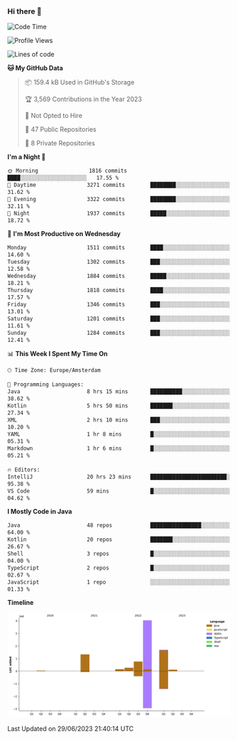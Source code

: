 ### Hi there 👋


<!--START_SECTION:waka-->
![Code Time](http://img.shields.io/badge/Code%20Time-3%2C291%20hrs%2018%20mins-blue)

![Profile Views](http://img.shields.io/badge/Profile%20Views-109-blue)

![Lines of code](https://img.shields.io/badge/From%20Hello%20World%20I%27ve%20Written-8.3%20million%20lines%20of%20code-blue)

**🐱 My GitHub Data** 

> 📦 159.4 kB Used in GitHub's Storage 
 > 
> 🏆 3,569 Contributions in the Year 2023
 > 
> 🚫 Not Opted to Hire
 > 
> 📜 47 Public Repositories 
 > 
> 🔑 8 Private Repositories 
 > 
**I'm a Night 🦉** 

```text
🌞 Morning                1816 commits        ████░░░░░░░░░░░░░░░░░░░░░   17.55 % 
🌆 Daytime                3271 commits        ████████░░░░░░░░░░░░░░░░░   31.62 % 
🌃 Evening                3322 commits        ████████░░░░░░░░░░░░░░░░░   32.11 % 
🌙 Night                  1937 commits        █████░░░░░░░░░░░░░░░░░░░░   18.72 % 
```
📅 **I'm Most Productive on Wednesday** 

```text
Monday                   1511 commits        ████░░░░░░░░░░░░░░░░░░░░░   14.60 % 
Tuesday                  1302 commits        ███░░░░░░░░░░░░░░░░░░░░░░   12.58 % 
Wednesday                1884 commits        █████░░░░░░░░░░░░░░░░░░░░   18.21 % 
Thursday                 1818 commits        ████░░░░░░░░░░░░░░░░░░░░░   17.57 % 
Friday                   1346 commits        ███░░░░░░░░░░░░░░░░░░░░░░   13.01 % 
Saturday                 1201 commits        ███░░░░░░░░░░░░░░░░░░░░░░   11.61 % 
Sunday                   1284 commits        ███░░░░░░░░░░░░░░░░░░░░░░   12.41 % 
```


📊 **This Week I Spent My Time On** 

```text
🕑︎ Time Zone: Europe/Amsterdam

💬 Programming Languages: 
Java                     8 hrs 15 mins       ██████████░░░░░░░░░░░░░░░   38.62 % 
Kotlin                   5 hrs 50 mins       ███████░░░░░░░░░░░░░░░░░░   27.34 % 
XML                      2 hrs 10 mins       ███░░░░░░░░░░░░░░░░░░░░░░   10.20 % 
YAML                     1 hr 8 mins         █░░░░░░░░░░░░░░░░░░░░░░░░   05.31 % 
Markdown                 1 hr 6 mins         █░░░░░░░░░░░░░░░░░░░░░░░░   05.21 % 

🔥 Editors: 
IntelliJ                 20 hrs 23 mins      ████████████████████████░   95.38 % 
VS Code                  59 mins             █░░░░░░░░░░░░░░░░░░░░░░░░   04.62 % 
```

**I Mostly Code in Java** 

```text
Java                     48 repos            ████████████████░░░░░░░░░   64.00 % 
Kotlin                   20 repos            ███████░░░░░░░░░░░░░░░░░░   26.67 % 
Shell                    3 repos             █░░░░░░░░░░░░░░░░░░░░░░░░   04.00 % 
TypeScript               2 repos             █░░░░░░░░░░░░░░░░░░░░░░░░   02.67 % 
JavaScript               1 repo              ░░░░░░░░░░░░░░░░░░░░░░░░░   01.33 % 
```



**Timeline**

![Lines of Code chart](https://raw.githubusercontent.com/powercasgamer/powercasgamer/master/assets/bar_graph.png)


 Last Updated on 29/06/2023 21:40:14 UTC
<!--END_SECTION:waka-->
